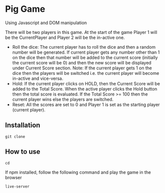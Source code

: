 # Pig Game

Using Javascript and DOM manipulation

There will be two players in this game. At the start of the game Player 1 will be the CurrentPlayer and Player 2 will be the in-active one.

- Roll the dice: The current player has to roll the dice and then a random number will be generated. If current player gets any number other than 1 on the dice then that number will be added to the current score (initially the current score will be 0) and then the new score will be displayed under Current Score section. Note: If the current player gets 1 on the dice then the players will be switched i.e. the current player will become in-active and vice-versa.
- Hold: If the current player clicks on HOLD, then the Current Score will be added to the Total Score. When the active player clicks the Hold button then the total score is evaluated. If the Total Score >= 100 then the current player wins else the players are switched.
- Reset: All the scores are set to 0 and Player 1 is set as the starting player (current player).

## Installation

```
git clone
```

## How to use

```
cd
```

If npm installed, follow the following command and play the game in the browser

```
live-server
```
